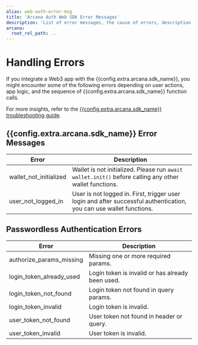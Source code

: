 ```yaml
---
alias: web-auth-error-msg
title: 'Arcana Auth Web SDK Error Messages'
description: 'List of error messages, the cause of errors, description and how to handle them.'
arcana:
  root_rel_path: ..
---
```


# Handling Errors

If you integrate a Web3 app with the {{config.extra.arcana.sdk_name}}, you might encounter some of the following errors depending on user actions, app logic, and the sequence of {{config.extra.arcana.sdk_name}} function calls. 

For more insights, refer to the [{{config.extra.arcana.sdk_name}} troubleshooting guide]({{page.meta.arcana.root_rel_path}}/troubleshooting.md).

## {{config.extra.arcana.sdk_name}} Error Messages

| Error  |  Description |
| ---    |  ---  |
| wallet_not_initialized | Wallet is not initialized. Please run `await wallet.init()` before calling any other wallet functions.|
| user_not_logged_in | User is not logged in. First, trigger user login and after successful authentication, you can use wallet functions. |


## Passwordless Authentication Errors

| Error  |  Description |
| ---    |  ---  |
| authorize_params_missing | Missing one or more required params. |
| login_token_already_used | Login token is invalid or has already been used. |
| login_token_not_found | Login token not found in query params. |
| login_token_invalid | Login token is invalid. |
| user_token_not_found | User token not found in header or query. |
| user_token_invalid | User token is invalid. |
